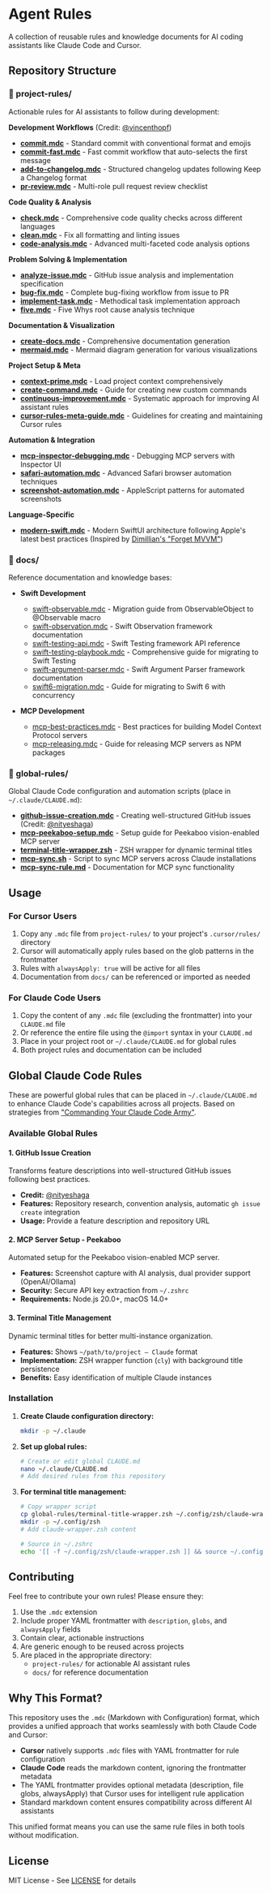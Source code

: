 # Agent Rules

A collection of reusable rules and knowledge documents for AI coding assistants like Claude Code and Cursor.

## Repository Structure

### 📁 project-rules/

Actionable rules for AI assistants to follow during development:

**Development Workflows** (Credit: [@vincenthopf](https://github.com/vincenthopf/claude-code))

- **[commit.mdc](./project-rules/commit.mdc)** - Standard commit with conventional format and emojis
- **[commit-fast.mdc](./project-rules/commit-fast.mdc)** - Fast commit workflow that auto-selects the first message
- **[add-to-changelog.mdc](./project-rules/add-to-changelog.mdc)** - Structured changelog updates following Keep a Changelog format
- **[pr-review.mdc](./project-rules/pr-review.mdc)** - Multi-role pull request review checklist

**Code Quality & Analysis**

- **[check.mdc](./project-rules/check.mdc)** - Comprehensive code quality checks across different languages
- **[clean.mdc](./project-rules/clean.mdc)** - Fix all formatting and linting issues
- **[code-analysis.mdc](./project-rules/code-analysis.mdc)** - Advanced multi-faceted code analysis options

**Problem Solving & Implementation**

- **[analyze-issue.mdc](./project-rules/analyze-issue.mdc)** - GitHub issue analysis and implementation specification
- **[bug-fix.mdc](./project-rules/bug-fix.mdc)** - Complete bug-fixing workflow from issue to PR
- **[implement-task.mdc](./project-rules/implement-task.mdc)** - Methodical task implementation approach
- **[five.mdc](./project-rules/five.mdc)** - Five Whys root cause analysis technique

**Documentation & Visualization**

- **[create-docs.mdc](./project-rules/create-docs.mdc)** - Comprehensive documentation generation
- **[mermaid.mdc](./project-rules/mermaid.mdc)** - Mermaid diagram generation for various visualizations

**Project Setup & Meta**

- **[context-prime.mdc](./project-rules/context-prime.mdc)** - Load project context comprehensively
- **[create-command.mdc](./project-rules/create-command.mdc)** - Guide for creating new custom commands
- **[continuous-improvement.mdc](./project-rules/continuous-improvement.mdc)** - Systematic approach for improving AI assistant rules
- **[cursor-rules-meta-guide.mdc](./project-rules/cursor-rules-meta-guide.mdc)** - Guidelines for creating and maintaining Cursor rules

**Automation & Integration**

- **[mcp-inspector-debugging.mdc](./project-rules/mcp-inspector-debugging.mdc)** - Debugging MCP servers with Inspector UI
- **[safari-automation.mdc](./project-rules/safari-automation.mdc)** - Advanced Safari browser automation techniques
- **[screenshot-automation.mdc](./project-rules/screenshot-automation.mdc)** - AppleScript patterns for automated screenshots

**Language-Specific**

- **[modern-swift.mdc](./project-rules/modern-swift.mdc)** - Modern SwiftUI architecture following Apple's latest best practices (Inspired by [Dimillian's "Forget MVVM"](https://dimillian.medium.com/swiftui-in-2025-forget-mvvm-262ff2bbd2ed))

### 📁 docs/

Reference documentation and knowledge bases:

- **Swift Development**
  - [swift-observable.mdc](./docs/swift-observable.mdc) - Migration guide from ObservableObject to @Observable macro
  - [swift-observation.mdc](./docs/swift-observation.mdc) - Swift Observation framework documentation
  - [swift-testing-api.mdc](./docs/swift-testing-api.mdc) - Swift Testing framework API reference
  - [swift-testing-playbook.mdc](./docs/swift-testing-playbook.mdc) - Comprehensive guide for migrating to Swift Testing
  - [swift-argument-parser.mdc](./docs/swift-argument-parser.mdc) - Swift Argument Parser framework documentation
  - [swift6-migration.mdc](./docs/swift6-migration.mdc) - Guide for migrating to Swift 6 with concurrency

- **MCP Development**
  - [mcp-best-practices.mdc](./docs/mcp-best-practices.mdc) - Best practices for building Model Context Protocol servers
  - [mcp-releasing.mdc](./docs/mcp-releasing.mdc) - Guide for releasing MCP servers as NPM packages

### 📁 global-rules/

Global Claude Code configuration and automation scripts (place in `~/.claude/CLAUDE.md`):

- **[github-issue-creation.mdc](./global-rules/github-issue-creation.mdc)** - Creating well-structured GitHub issues (Credit: [@nityeshaga](https://x.com/nityeshaga/status/1933113428379574367))
- **[mcp-peekaboo-setup.mdc](./global-rules/mcp-peekaboo-setup.mdc)** - Setup guide for Peekaboo vision-enabled MCP server
- **[terminal-title-wrapper.zsh](./global-rules/terminal-title-wrapper.zsh)** - ZSH wrapper for dynamic terminal titles
- **[mcp-sync.sh](./global-rules/mcp-sync.sh)** - Script to sync MCP servers across Claude installations
- **[mcp-sync-rule.md](./global-rules/mcp-sync-rule.md)** - Documentation for MCP sync functionality

## Usage

### For Cursor Users

1. Copy any `.mdc` file from `project-rules/` to your project's `.cursor/rules/` directory
2. Cursor will automatically apply rules based on the glob patterns in the frontmatter
3. Rules with `alwaysApply: true` will be active for all files
4. Documentation from `docs/` can be referenced or imported as needed

### For Claude Code Users

1. Copy the content of any `.mdc` file (excluding the frontmatter) into your `CLAUDE.md` file
2. Or reference the entire file using the `@import` syntax in your `CLAUDE.md`
3. Place in your project root or `~/.claude/CLAUDE.md` for global rules
4. Both project rules and documentation can be included

## Global Claude Code Rules

These are powerful global rules that can be placed in `~/.claude/CLAUDE.md` to enhance Claude Code's capabilities across all projects. Based on strategies from ["Commanding Your Claude Code Army"](https://steipete.me/posts/2025/commanding-your-claude-code-army).

### Available Global Rules

#### 1. GitHub Issue Creation

Transforms feature descriptions into well-structured GitHub issues following best practices.

- **Credit:** [@nityeshaga](https://x.com/nityeshaga/status/1933113428379574367)
- **Features:** Repository research, convention analysis, automatic `gh issue create` integration
- **Usage:** Provide a feature description and repository URL

#### 2. MCP Server Setup - Peekaboo

Automated setup for the Peekaboo vision-enabled MCP server.

- **Features:** Screenshot capture with AI analysis, dual provider support (OpenAI/Ollama)
- **Security:** Secure API key extraction from `~/.zshrc`
- **Requirements:** Node.js 20.0+, macOS 14.0+

#### 3. Terminal Title Management

Dynamic terminal titles for better multi-instance organization.

- **Features:** Shows `~/path/to/project — Claude` format
- **Implementation:** ZSH wrapper function (`cly`) with background title persistence
- **Benefits:** Easy identification of multiple Claude instances

### Installation

1. **Create Claude configuration directory:**

   ```bash
   mkdir -p ~/.claude
   ```

2. **Set up global rules:**

   ```bash
   # Create or edit global CLAUDE.md
   nano ~/.claude/CLAUDE.md
   # Add desired rules from this repository
   ```

3. **For terminal title management:**

   ```bash
   # Copy wrapper script
   cp global-rules/terminal-title-wrapper.zsh ~/.config/zsh/claude-wrapper.zsh
   mkdir -p ~/.config/zsh
   # Add claude-wrapper.zsh content

   # Source in ~/.zshrc
   echo '[[ -f ~/.config/zsh/claude-wrapper.zsh ]] && source ~/.config/zsh/claude-wrapper.zsh' >> ~/.zshrc
   ```

## Contributing

Feel free to contribute your own rules! Please ensure they:

1. Use the `.mdc` extension
2. Include proper YAML frontmatter with `description`, `globs`, and `alwaysApply` fields
3. Contain clear, actionable instructions
4. Are generic enough to be reused across projects
5. Are placed in the appropriate directory:
   - `project-rules/` for actionable AI assistant rules
   - `docs/` for reference documentation

## Why This Format?

This repository uses the `.mdc` (Markdown with Configuration) format, which provides a unified approach that works seamlessly with both Claude Code and Cursor:

- **Cursor** natively supports `.mdc` files with YAML frontmatter for rule configuration
- **Claude Code** reads the markdown content, ignoring the frontmatter metadata
- The YAML frontmatter provides optional metadata (description, file globs, alwaysApply) that Cursor uses for intelligent rule application
- Standard markdown content ensures compatibility across different AI assistants

This unified format means you can use the same rule files in both tools without modification.

## License

MIT License - See [LICENSE](./LICENSE) for details
